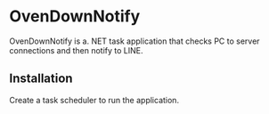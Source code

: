 # OvenDownNotify

OvenDownNotify is a. NET task application that checks PC to server connections and then notify to LINE. 

## Installation

Create a task scheduler to run the application.
